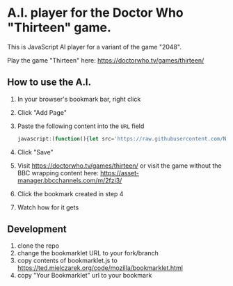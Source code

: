 # A.I. player for the Doctor Who "Thirteen" game.


This is JavaScript AI player for a variant of the game "2048".

Play the game "Thirteen" here: https://doctorwho.tv/games/thirteen/


## How to use the A.I.

1. In your browser's bookmark bar, right click
2. Click "Add Page"
3. Paste the following content into the `URL` field

    ```js
    javascript:(function(){let src='https://raw.githubusercontent.com/NullVoxPopuli/doctor-who-thirteen-game-ai/master/ai.js';async function fetchAndInsertScript(){let response=await fetch(src);let script=await response.text();let element=document.createElement('script');element.innerText=script;document.body.appendChild(element);}fetchAndInsertScript();})();
    ```

4. Click "Save"
5. Visit https://doctorwho.tv/games/thirteen/
   or visit the game without the BBC wrapping content here: https://asset-manager.bbcchannels.com/m/2fzi3/
6. Click the bookmark created in step 4
7. Watch how for it gets

## Development

1. clone the repo
2. change the bookmarklet URL to your fork/branch
3. copy contents of bookmarklet.js to https://ted.mielczarek.org/code/mozilla/bookmarklet.html
4. copy "Your Bookmarklet" url to your bookmark
